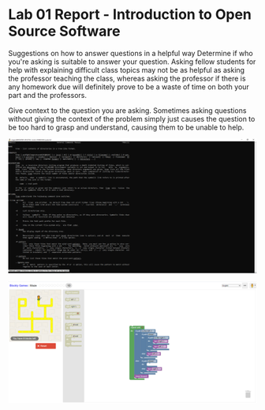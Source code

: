 # Lab 01 Report - Introduction to Open Source Software

Suggestions on how to answer questions in a helpful way
Determine if who you're asking is suitable to answer your question. Asking fellow students for help with explaining difficult class topics may not be as helpful as asking the professor teaching the class, whereas asking the professor if there is any homework due will definitely prove to be a waste of time on both your part and the professors.

Give context to the question you are asking. Sometimes asking questions without giving the context of the problem simply just causes the question to be too hard to grasp and understand, causing them to be unable to help.

![Image of man tree](https://github.com/seanpoh1/oss-repo-template/blob/master/labs/lab-01/mantree.png)

![Image of blockly](https://github.com/seanpoh1/oss-repo-template/blob/master/labs/lab-01/blockly.PNG)
